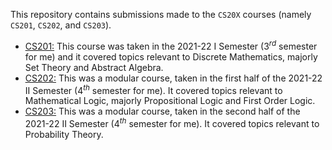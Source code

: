 This repository contains submissions made to the `CS20X` courses (namely `CS201`, `CS202`, and `CS203`).

+ <u>[CS201](./CS201/):</u> This course was taken in the 2021-22 I Semester (3<sup>*rd*</sup> semester for me) and it covered topics relevant to Discrete Mathematics, majorly Set Theory and Abstract Algebra.
+ <u>[CS202](./CS202/):</u> This was a modular course, taken in the first half of the 2021-22 II Semester (4<sup>*th*</sup> semester for me). It covered topics relevant to Mathematical Logic, majorly Propositional Logic and First Order Logic.
+ <u>[CS203](./CS203/):</u> This was a modular course, taken in the second half of the 2021-22 II Semester (4<sup>*th*</sup> semester for me). It covered topics relevant to Probability Theory.